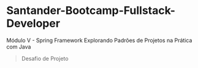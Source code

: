 # Santander-Bootcamp-Fullstack-Developer
Módulo V - Spring Framework
Explorando Padrões de Projetos na Prática com Java

> Desafio de Projeto
